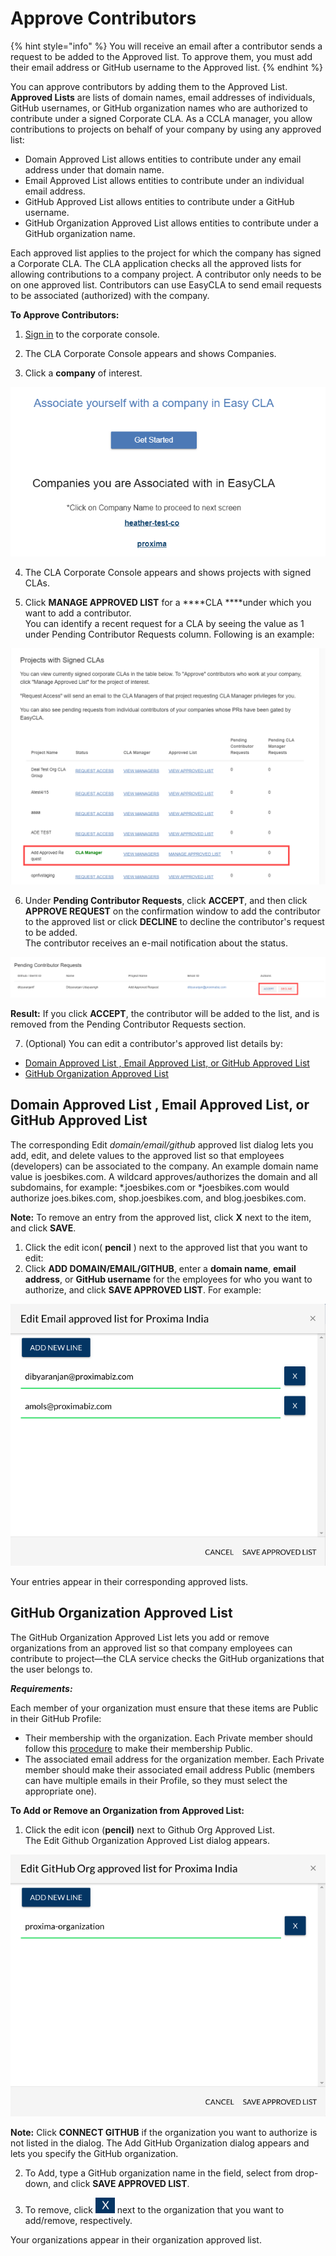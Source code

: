 # Approve Contributors

{% hint style="info" %}
You will receive an email after a contributor sends a request to be added to the Approved list. To approve them, you must add their email address or GitHub username to the Approved list.
{% endhint %}

You can approve contributors by adding them to the Approved List. **Approved Lists** are lists of domain names, email addresses of individuals, GitHub usernames, or GitHub organization names who are authorized to contribute under a signed Corporate CLA. As a CCLA manager, you allow contributions to projects on behalf of your company by using any approved list:

* Domain Approved List allows entities to contribute under any email address under that domain name.
* Email Approved List allows entities to contribute under an individual email address.
* GitHub Approved List allows entities to contribute under a GitHub username.
* GitHub Organization Approved List allows entities to contribute under a GitHub organization name.

Each approved list applies to the project for which the company has signed a Corporate CLA. The CLA application checks all the approved lists for allowing contributions to a company project. A contributor only needs to be on one approved list. Contributors can use EasyCLA to send email requests to be associated \(authorized\) with the company.

**To Approve Contributors:**

1. ​[Sign in](sign-in-to-the-cla-corporate-console.md) to the corporate console.

2. The CLA Corporate Console appears and shows Companies.

3. Click a **company** of interest.

![cla manager associated companies](../../.gitbook/assets/cla-manager-associated-companies.png)

4. The CLA Corporate Console appears and shows projects with signed CLAs.

5. Click **MANAGE APPROVED LIST** for a ****CLA ****under which you want to add a contributor.  
You can identify a recent request for a CLA by seeing the value as 1 under Pending Contributor Requests column. Following is an example:

![projects with signed clas](../../.gitbook/assets/projects-with-signed-clas.png)

6. Under **Pending Contributor Requests**, click **ACCEPT**, and then click **APPROVE REQUEST** on the confirmation window to add the contributor to the approved list or click **DECLINE** to decline the contributor's request to be added.  
The contributor receives an e-mail notification about the status.

![accept or decline a contributor](../../.gitbook/assets/accept-or-decline-a-contributor.png)

**Result:** If you click **ACCEPT**, the contributor will be added to the list, and is removed from the Pending Contributor Requests section.

7. \(Optional\) You can edit a contributor's approved list details by:

* [Domain Approved List , Email Approved List, or GitHub Approved List](approve-contributors.md#domain-whitelist-email-whitelist-or-github-whitelist)
* [GitHub Organization Approved List](approve-contributors.md#github-organization-whitelist)

## Domain Approved List , Email Approved List, or GitHub Approved List <a id="domain-whitelist-email-whitelist-or-github-whitelist"></a>

The corresponding Edit _domain/email/github_ approved list dialog lets you add, edit, and delete values to the approved list so that employees \(developers\) can be associated to the company. An example domain name value is joesbikes.com. A wildcard approves/authorizes the domain and all subdomains, for example: \*.joesbikes.com or \*joesbikes.com would authorize joes.bikes.com, shop.joesbikes.com, and blog.joesbikes.com.

**Note:** To remove an entry from the approved list, click **X** next to the item, and click **SAVE**.

1. Click the edit icon\( **pencil** \) next to the approved list that you want to edit:
2. Click **ADD DOMAIN/EMAIL/GITHUB**, enter a **domain name**, **email address**, or **GitHub username** for the employees for who you want to authorize, and click **SAVE APPROVED LIST**. For example:

![](../../.gitbook/assets/email-approved-list.png)

Your entries appear in their corresponding approved lists.

## GitHub Organization Approved List <a id="github-organization-whitelist"></a>

The GitHub Organization Approved List lets you add or remove organizations from an approved list so that company employees can contribute to project—the CLA service checks the GitHub organizations that the user belongs to.

_**Requirements:**_

Each member of your organization must ensure that these items are Public in their GitHub Profile:

* Their membership with the organization. Each Private member should follow this [procedure](https://help.github.com/en/articles/publicizing-or-hiding-organization-membership) to make their membership Public.
* The associated email address for the organization member. Each Private member should make their associated email address Public \(members can have multiple emails in their Profile, so they must select the appropriate one\).

**To Add or Remove an Organization from Approved List:**

1. Click the edit icon \(**pencil\)** next to Github Org Approved List.  
    The Edit Github Organization Approved List dialog appears.

![GitHub Org Approved List](../../.gitbook/assets/github-org-approved-list.png)

**Note:** Click **CONNECT GITHUB** if the organization you want to authorize is not listed in the dialog. The Add GitHub Organization dialog appears and lets you specify the GitHub organization.

2. To Add, type a GitHub organization name in the field, select from drop-down, and click **SAVE APPROVED LIST**. 

3. To remove, click ![](../../.gitbook/assets/close-icon.png) next to the organization that you want to add/remove, respectively.

Your organizations appear in their organization approved list.

